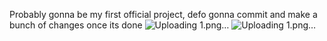 Probably gonna be my first official project, defo gonna commit and make a bunch of changes once its done
![Uploading 1.png…]()
![Uploading 1.png…]()
